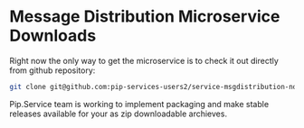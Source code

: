 # Message Distribution Microservice Downloads

Right now the only way to get the microservice is to check it out directly from github repository:

```bash
git clone git@github.com:pip-services-users2/service-msgdistribution-node.git
```

Pip.Service team is working to implement packaging and make stable releases available for your 
as zip downloadable archieves.
